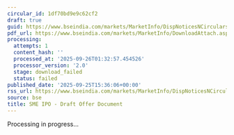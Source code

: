```yaml
---
circular_id: 1df70bd9e9c62cf2
draft: true
guid: https://www.bseindia.com/markets/MarketInfo/DispNoticesNCirculars.aspx?Noticeid={94F13A39-D2B0-4468-BEB3-CA1C355DD76E}&noticeno=20250925-61&dt=09/25/2025&icount=61&totcount=65&flag=0
pdf_url: https://www.bseindia.com/markets/MarketInfo/DownloadAttach.aspx?id=20250925-61&attachedId=
processing:
  attempts: 1
  content_hash: ''
  processed_at: '2025-09-26T01:32:57.454526'
  processor_version: '2.0'
  stage: download_failed
  status: failed
published_date: '2025-09-25T15:36:06+00:00'
rss_url: https://www.bseindia.com/markets/MarketInfo/DispNoticesNCirculars.aspx?Noticeid={94F13A39-D2B0-4468-BEB3-CA1C355DD76E}&noticeno=20250925-61&dt=09/25/2025&icount=61&totcount=65&flag=0
source: bse
title: SME IPO - Draft Offer Document
---
```


Processing in progress...
